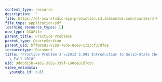 ```yaml
---
content_type: resource
description: ''
file: https://ol-ocw-studio-app-production.s3.amazonaws.com/courses/3-091-introduction-to-solid-state-chemistry-fall-2018/9dd6dc5b4e6138b2339f190ce82d7cc0_MIT3_091F18_PPJ.pdf
file_type: application/pdf
learning_resource_types: []
ocw_type: OCWFile
parent_title: Practice Problems
parent_type: CourseSection
parent_uid: bff80681-8388-78d6-9ce8-1723cf37df0e
resourcetype: Document
title: "Practice Problem J \u2013 3.091 Introduction to Solid-State Chemistry \u2013\
  \ Fall 2018"
uid: 9dd6dc5b-4e61-38b2-339f-190ce82d7cc0
video_metadata:
  youtube_id: null
---
```

